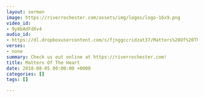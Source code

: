 ```yaml
---
layout: sermon
image: https://riverrochester.com/assets/img/logos/logo-16x9.png
video_id:
- 9y8bAdFdXv4
audio_id:
- https://dl.dropboxusercontent.com/s/fjnggccridzat37/Matters%20Of%20The%20Heart.mp3?dl=0
verses:
- none
summary: Check us out online at https://riverrochester.com!
title: Matters Of The Heart
date: 2018-08-05 00:00:00 +0000
categories: []
tags: []

---
```


